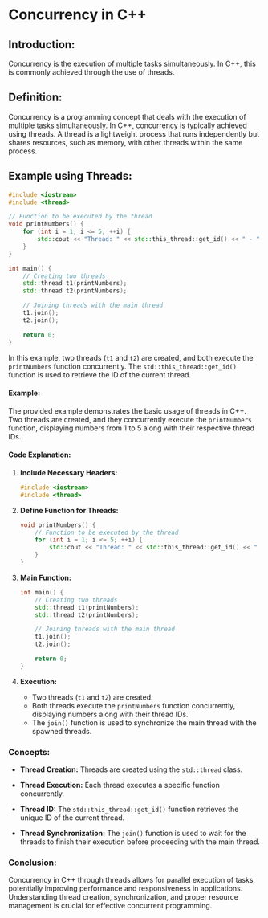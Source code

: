 # Concurrency in C++

## Introduction:

Concurrency is the execution of multiple tasks simultaneously. In C++, this is commonly achieved through the use of threads.

## Definition:

Concurrency is a programming concept that deals with the execution of multiple tasks simultaneously. In C++, concurrency is typically achieved using threads. A thread is a lightweight process that runs independently but shares resources, such as memory, with other threads within the same process.

## Example using Threads:

```cpp
#include <iostream>
#include <thread>

// Function to be executed by the thread
void printNumbers() {
    for (int i = 1; i <= 5; ++i) {
        std::cout << "Thread: " << std::this_thread::get_id() << " - " << i << std::endl;
    }
}

int main() {
    // Creating two threads
    std::thread t1(printNumbers);
    std::thread t2(printNumbers);

    // Joining threads with the main thread
    t1.join();
    t2.join();

    return 0;
}
```

In this example, two threads (`t1` and `t2`) are created, and both execute the `printNumbers` function concurrently. The `std::this_thread::get_id()` function is used to retrieve the ID of the current thread.


#### Example:

The provided example demonstrates the basic usage of threads in C++. Two threads are created, and they concurrently execute the `printNumbers` function, displaying numbers from 1 to 5 along with their respective thread IDs.

#### Code Explanation:

1. **Include Necessary Headers:**
   ```cpp
   #include <iostream>
   #include <thread>
   ```
   
2. **Define Function for Threads:**
   ```cpp
   void printNumbers() {
       // Function to be executed by the thread
       for (int i = 1; i <= 5; ++i) {
           std::cout << "Thread: " << std::this_thread::get_id() << " - " << i << std::endl;
       }
   }
   ```

3. **Main Function:**
   ```cpp
   int main() {
       // Creating two threads
       std::thread t1(printNumbers);
       std::thread t2(printNumbers);

       // Joining threads with the main thread
       t1.join();
       t2.join();

       return 0;
   }
   ```

4. **Execution:**
   - Two threads (`t1` and `t2`) are created.
   - Both threads execute the `printNumbers` function concurrently, displaying numbers along with their thread IDs.
   - The `join()` function is used to synchronize the main thread with the spawned threads.

### Concepts:

- **Thread Creation:**
  Threads are created using the `std::thread` class.

- **Thread Execution:**
  Each thread executes a specific function concurrently.

- **Thread ID:**
  The `std::this_thread::get_id()` function retrieves the unique ID of the current thread.

- **Thread Synchronization:**
  The `join()` function is used to wait for the threads to finish their execution before proceeding with the main thread.

### Conclusion:

Concurrency in C++ through threads allows for parallel execution of tasks, potentially improving performance and responsiveness in applications. Understanding thread creation, synchronization, and proper resource management is crucial for effective concurrent programming.